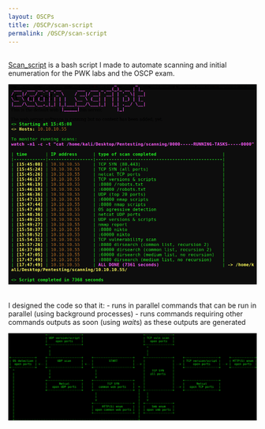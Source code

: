 ```yaml
---
layout: OSCPs
title: /OSCP/scan-script
permalink: /OSCP/scan-script
---
```


<p><br><a href="https://github.com/Plotkine/scan_script" target="_blank" rel="noopener noreferrer">Scan_script</a> is a bash script I made to automate scanning and initial enumeration for the PWK labs and the OSCP exam.

<img src="/OSCP/scan-script/execution-example.png" alt="execution example" width="800" height="auto"></p>

<p><br>I designed the code so that it:
- runs in parallel commands that can be run in parallel (using background processes)
- runs commands requiring other commands outputs as soon (using <i>wait</i>s) as these outputs are generated

<img src="/OSCP/scan-script/flow.png" alt="script flow" width="800" height="auto"></p>

<!-- <p>Source code and instructions on how to use this script <a href="https://github.com/Plotkine/scan_script" target="_blank" rel="noopener noreferrer">here</a>.</p> -->
